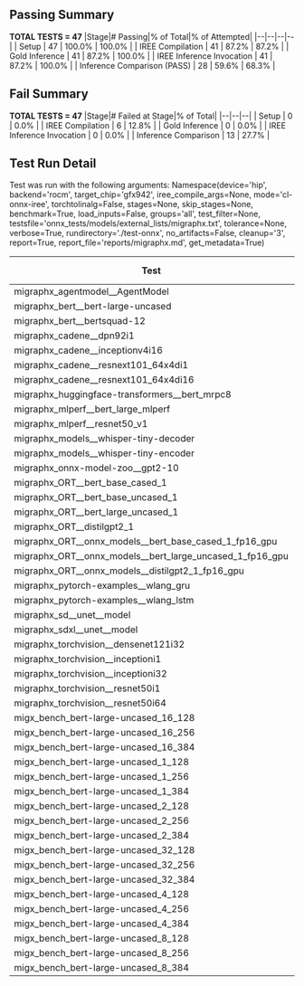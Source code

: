 ## Passing Summary

**TOTAL TESTS = 47**
|Stage|# Passing|% of Total|% of Attempted|
|--|--|--|--|
| Setup | 47 | 100.0% | 100.0% |
| IREE Compilation | 41 | 87.2% | 87.2% |
| Gold Inference | 41 | 87.2% | 100.0% |
| IREE Inference Invocation | 41 | 87.2% | 100.0% |
| Inference Comparison (PASS) | 28 | 59.6% | 68.3% |
## Fail Summary

**TOTAL TESTS = 47**
|Stage|# Failed at Stage|% of Total|
|--|--|--|
| Setup | 0 | 0.0% |
| IREE Compilation | 6 | 12.8% |
| Gold Inference | 0 | 0.0% |
| IREE Inference Invocation | 0 | 0.0% |
| Inference Comparison | 13 | 27.7% |
## Test Run Detail
Test was run with the following arguments:
Namespace(device='hip', backend='rocm', target_chip='gfx942', iree_compile_args=None, mode='cl-onnx-iree', torchtolinalg=False, stages=None, skip_stages=None, benchmark=True, load_inputs=False, groups='all', test_filter=None, testsfile='onnx_tests/models/external_lists/migraphx.txt', tolerance=None, verbose=True, rundirectory='./test-onnx', no_artifacts=False, cleanup='3', report=True, report_file='reports/migraphx.md', get_metadata=True)

| Test | Exit Status | Mean Benchmark Time (ms) | Notes |
|--|--|--|--|
| migraphx_agentmodel__AgentModel | compilation | None | |
| migraphx_bert__bert-large-uncased | PASS | 106.16775423598786 | |
| migraphx_bert__bertsquad-12 | compilation | None | |
| migraphx_cadene__dpn92i1 | Numerics | 176.92684506376585 | |
| migraphx_cadene__inceptionv4i16 | PASS | 589.8727520058552 | |
| migraphx_cadene__resnext101_64x4di1 | Numerics | 484.04515845080215 | |
| migraphx_cadene__resnext101_64x4di16 | Numerics | 1959.479546174407 | |
| migraphx_huggingface-transformers__bert_mrpc8 | PASS | 33.984519208419776 | |
| migraphx_mlperf__bert_large_mlperf | Numerics | 135.51706877640552 | |
| migraphx_mlperf__resnet50_v1 | compilation | None | |
| migraphx_models__whisper-tiny-decoder | PASS | 189.12694572160638 | |
| migraphx_models__whisper-tiny-encoder | Numerics | 766.7576326057315 | |
| migraphx_onnx-model-zoo__gpt2-10 | compilation | None | |
| migraphx_ORT__bert_base_cased_1 | PASS | 550.9855890025694 | |
| migraphx_ORT__bert_base_uncased_1 | PASS | 552.7894394472241 | |
| migraphx_ORT__bert_large_uncased_1 | PASS | 2455.35153336823 | |
| migraphx_ORT__distilgpt2_1 | PASS | 279.274624834458 | |
| migraphx_ORT__onnx_models__bert_base_cased_1_fp16_gpu | Numerics | 343.5053585562855 | |
| migraphx_ORT__onnx_models__bert_large_uncased_1_fp16_gpu | Numerics | 1773.2744058594108 | |
| migraphx_ORT__onnx_models__distilgpt2_1_fp16_gpu | Numerics | 168.68647260384424 | |
| migraphx_pytorch-examples__wlang_gru | PASS | 85.93212818312975 | |
| migraphx_pytorch-examples__wlang_lstm | PASS | 39.19588495489387 | |
| migraphx_sd__unet__model | import_model | None | |
| migraphx_sdxl__unet__model | import_model | None | |
| migraphx_torchvision__densenet121i32 | Numerics | 278.1863647202651 | |
| migraphx_torchvision__inceptioni1 | PASS | 187.91857281078896 | |
| migraphx_torchvision__inceptioni32 | PASS | 481.4042820491724 | |
| migraphx_torchvision__resnet50i1 | Numerics | 84.95940105427825 | |
| migraphx_torchvision__resnet50i64 | Numerics | 666.6741352528334 | |
| migx_bench_bert-large-uncased_16_128 | PASS | 193.00139726450047 | |
| migx_bench_bert-large-uncased_16_256 | PASS | 479.7286607945958 | |
| migx_bench_bert-large-uncased_16_384 | Numerics | 692.3995738228163 | |
| migx_bench_bert-large-uncased_1_128 | PASS | 73.51458439547004 | |
| migx_bench_bert-large-uncased_1_256 | PASS | 73.57623371662514 | |
| migx_bench_bert-large-uncased_1_384 | PASS | 164.99394431917202 | |
| migx_bench_bert-large-uncased_2_128 | PASS | 67.49214632091697 | |
| migx_bench_bert-large-uncased_2_256 | PASS | 79.31426610571867 | |
| migx_bench_bert-large-uncased_2_384 | PASS | 137.19286567841968 | |
| migx_bench_bert-large-uncased_32_128 | PASS | 408.16299136107165 | |
| migx_bench_bert-large-uncased_32_256 | PASS | 619.2813226953149 | |
| migx_bench_bert-large-uncased_32_384 | Numerics | 761.009239902099 | |
| migx_bench_bert-large-uncased_4_128 | PASS | 80.68800540640949 | |
| migx_bench_bert-large-uncased_4_256 | PASS | 97.01746003702283 | |
| migx_bench_bert-large-uncased_4_384 | PASS | 155.9559460211959 | |
| migx_bench_bert-large-uncased_8_128 | PASS | 95.54720395762058 | |
| migx_bench_bert-large-uncased_8_256 | PASS | 159.4492769282725 | |
| migx_bench_bert-large-uncased_8_384 | PASS | 249.78988636285067 | |
